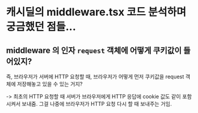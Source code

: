 # 캐시딜의 middleware.tsx 코드 분석하며 궁금했던 점들...

## middleware 의 인자 `request` 객체에 어떻게 쿠키값이 들어있지?

즉, 브라우저가 서버에 HTTP 요청할 때, 브라우저가 어떻게 먼저 쿠키값을 request 객체에 저장해놓고 있을 수 있는 거지?

-> 최초의 HTTP 요청할 때 서버가 브라우저에게 HTTP 응답에 cookie 값도 같이 포함시켜서 보내줌.
그걸 나중에 브라우저가 HTTP 요청 다시 할 때 보내주는 거임.
